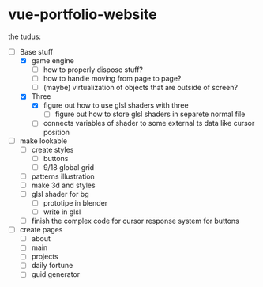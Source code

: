 # vue-portfolio-website

the tudus:

- [ ] Base stuff
    - [x] game engine
        - [ ] how to properly dispose stuff?
        - [ ] how to handle moving from page to page?
        - [ ] (maybe) virtualization of objects that are outside of screen?
    - [x] Three
        - [x] figure out how to use glsl shaders with three
           - [ ] figure out how to store glsl shaders in separete normal file
        - [ ] connects variables of shader to some external ts data like cursor position

- [ ] make lookable
    - [ ] create styles
        - [ ] buttons
        - [ ] 9/18 global grid
    - [ ] patterns illustration
    - [ ] make 3d and styles
    - [ ] glsl shader for bg
        - [ ] prototipe in blender
        - [ ] write in glsl
    - [ ] finish the complex code for cursor response system for buttons

- [ ] create pages
    - [ ] about
    - [ ] main
    - [ ] projects
    - [ ] daily fortune
    - [ ] guid generator
